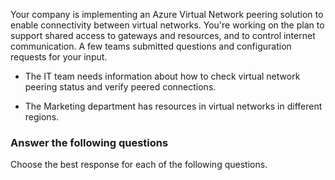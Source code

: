 Your company is implementing an Azure Virtual Network peering solution to enable connectivity between virtual networks. You're working on the plan to support shared access to gateways and resources, and to control internet communication. A few teams submitted questions and configuration requests for your input.

- The IT team needs information about how to check virtual network peering status and verify peered connections.

- The Marketing department has resources in virtual networks in different regions.

### Answer the following questions

Choose the best response for each of the following questions. 